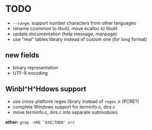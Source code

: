 # TODO

- `--range`: support number characters from other languages
- rename ccommon to libutil, move ecalloc to libutil
- update documentation (help message, manpage)
- use "real" tables library instead of custom one (for long format)

## new fields

- binary representation
- UTF-8 encoding

## Winbl^H^Hdows support

- use cross-platform regex library instead of `regex.h` (PCRE?)
- complete Windows support for terminfo.c, dirs.c
- move terminfo.c, dirs.c into separate submodules

**other:** `grep -nRE 'XXX|TODO' src`
